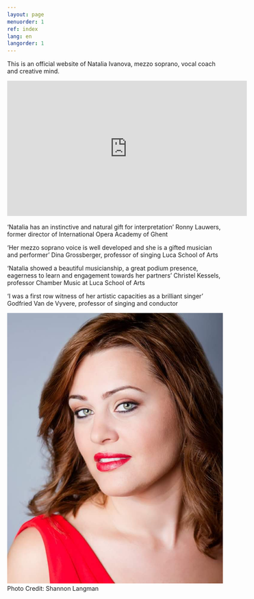 ```yaml
---
layout: page
menuorder: 1
ref: index
lang: en
langorder: 1
---
```

This is an official website of Natalia Ivanova, mezzo soprano, vocal coach and creative mind.


<iframe width="560" height="315" src="https://www.youtube.com/embed/8UlqRj4sEu4" frameborder="0" allow="autoplay; encrypted-media" allowfullscreen></iframe>




‘Natalia has an instinctive and natural gift for interpretation’ Ronny Lauwers, former director of International Opera Academy of Ghent

‘Her mezzo soprano voice is well developed and she is a gifted musician and performer’ Dina Grossberger, professor of singing Luca School of Arts

‘Natalia showed a beautiful musicianship, a great podium presence, eagerness to learn and engagement towards her partners’ Christel Kessels, professor Chamber Music at Luca School of Arts

‘I was a first row witness of her artistic capacities as a brilliant singer’ Godfried Van de Vyvere, professor of singing and conductor

![](assets/Red_Close.jpg)
Photo Credit: Shannon Langman

